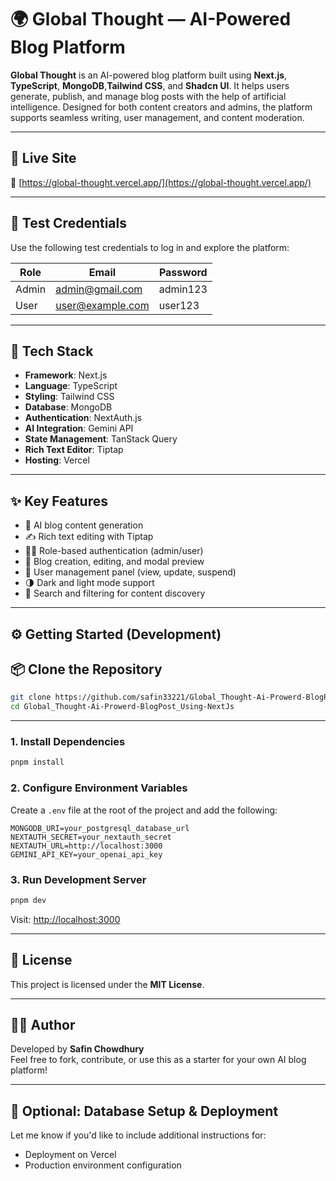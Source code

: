 # 🌍 Global Thought — AI-Powered Blog Platform

**Global Thought** is an AI-powered blog platform built using **Next.js**, **TypeScript**, **MongoDB**,**Tailwind CSS**, and **Shadcn UI**. It helps users generate, publish, and manage blog posts with the help of artificial intelligence. Designed for both content creators and admins, the platform supports seamless writing, user management, and content moderation.

---

## 🚀 Live Site

🔗 [https://global-thought.vercel.app/](https://global-thought.vercel.app/)

---



## 🔐 Test Credentials

Use the following test credentials to log in and explore the platform:

| Role  | Email            | Password |
| ----- | ---------------- | -------- |
| Admin | admin@gmail.com  | admin123 |
| User  | user@example.com | user123  |

---

## 🧰 Tech Stack

- **Framework**: Next.js  
- **Language**: TypeScript  
- **Styling**: Tailwind CSS  
- **Database**: MongoDB
- **Authentication**: NextAuth.js  
- **AI Integration**: Gemini API  
- **State Management**: TanStack Query  
- **Rich Text Editor**: Tiptap  
- **Hosting**: Vercel  

---

## ✨ Key Features

- 🧠 AI blog content generation  
- ✍️ Rich text editing with Tiptap  
- 🧑‍💼 Role-based authentication (admin/user)  
- 📄 Blog creation, editing, and modal preview  
- 👥 User management panel (view, update, suspend)  
- 🌗 Dark and light mode support  
- 🔎 Search and filtering for content discovery  

---

## ⚙️ Getting Started (Development)

## 📦 Clone the Repository

```bash
git clone https://github.com/safin33221/Global_Thought-Ai-Prowerd-BlogPost_Using-NextJs.git
cd Global_Thought-Ai-Prowerd-BlogPost_Using-NextJs
```

---

### 1. Install Dependencies

```bash
pnpm install
```

### 2. Configure Environment Variables

Create a `.env` file at the root of the project and add the following:

```env
MONGODB_URI=your_postgresql_database_url
NEXTAUTH_SECRET=your_nextauth_secret
NEXTAUTH_URL=http://localhost:3000
GEMINI_API_KEY=your_openai_api_key
```

### 3. Run Development Server

```bash
pnpm dev
```

Visit: [http://localhost:3000](http://localhost:3000)

---

## 📄 License

This project is licensed under the **MIT License**.

---

## 🙋‍♂️ Author

Developed by **Safin Chowdhury**  
Feel free to fork, contribute, or use this as a starter for your own AI blog platform!

---

## 📌 Optional: Database Setup & Deployment

Let me know if you'd like to include additional instructions for:
 
- Deployment on Vercel  
- Production environment configuration
